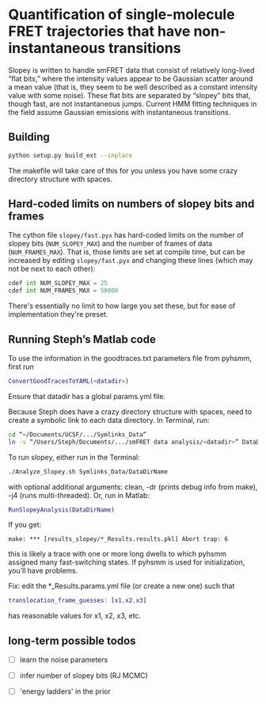 # Quantification of single-molecule FRET trajectories that have non-instantaneous transitions

Slopey is written to handle smFRET data that consist of relatively long-lived “flat bits,” where the intensity values appear to be Gaussian scatter around a mean value (that is, they seem to be
well described as a constant intensity value with some noise). These flat bits
are separated by “slopey” bits that, though fast, are not instantaneous jumps. Current HMM fitting techniques in the field assume Gaussian emissions with instantaneous transitions.

## Building

```bash
python setup.py build_ext --inplace
```

The makefile will take care of this for you unless you have some crazy
directory structure with spaces.

## Hard-coded limits on numbers of slopey bits and frames

The cython file `slopey/fast.pyx` has hard-coded limits on the number of slopey bits (`NUM_SLOPEY_MAX`) and the number of frames of data (`NUM_FRAMES_MAX`). That is, those limits are set at compile time, but can be increased by editing `slopey/fast.pyx` and changing these lines (which may not be next to each other):

```python
cdef int NUM_SLOPEY_MAX = 25
cdef int NUM_FRAMES_MAX = 50000
```

There's essentially no limit to how large you set these, but for ease of implementation they're preset.

## Running Steph’s Matlab code

To use the information in the goodtraces.txt parameters file from pyhsmm, first run

```matlab
ConvertGoodTracesToYAML(<datadir>)
```

Ensure that datadir has a global params.yml file.

Because Steph does have a crazy directory structure with spaces, need to create a symbolic link to each data directory. In Terminal, run:

```bash
cd “~/Documents/UCSF/.../Symlinks_Data” 
ln -s “/Users/Steph/Documents/.../smFRET data analysis/<datadir>” DataDirName 
```

To run slopey, either run in the Terminal:
```bash
./Analyze_Slopey.sh Symlinks_Data/DataDirName
```
with optional additional arguments: clean, -dr (prints debug info from make), -j4 (runs multi-threaded). Or, run in Matlab:

```matlab
RunSlopeyAnalysis(DataDirName)
```

If you get:

```
make: *** [results_slopey/*_Results.results.pkl] Abort trap: 6
```

this is likely a trace with one or more long dwells to which pyhsmm assigned many fast-switching states. If pyhsmm is used for initialization, you’ll have problems. 

Fix: edit the *_Results.params.yml file (or create a new one) such that 

```matlab
translocation_frame_guesses: [x1,x2,x3]
```
has reasonable values for x1, x2, x3, etc.

## long-term possible todos
- [ ] learn the noise parameters
- [ ] infer number of slopey bits (RJ MCMC)
- [ ] 'energy ladders' in the prior

